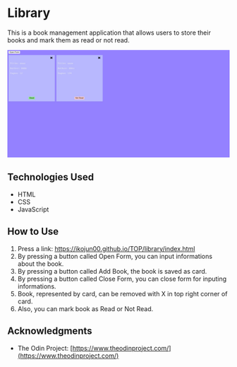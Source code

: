 # Library

This is a book management application that allows users to store their books and mark them as read or not read.

![Library screenshot](JPEG/library.jpeg)

## Technologies Used

- HTML
- CSS
- JavaScript

## How to Use

1. Press a link: https://ikojun00.github.io/TOP/library/index.html
2. By pressing a button called Open Form, you can input informations about the book.
3. By pressing a button called Add Book, the book is saved as card.
4. By pressing a button called Close Form, you can close form for inputing informations.
5. Book, represented by card, can be removed with X in top right corner of card.
6. Also, you can mark book as Read or Not Read.

## Acknowledgments

- The Odin Project: [https://www.theodinproject.com/](https://www.theodinproject.com/)
